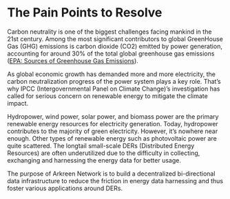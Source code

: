 # The Pain Points to Resolve

Carbon neutrality is one of the biggest challenges facing mankind in the 21st century. Among the most significant contributors to global GreenHouse Gas (GHG) emissions is carbon dioxide (CO2) emitted by power generation, accounting for around 30% of the total global greenhouse gas emissions ([EPA: Sources of Greenhouse Gas Emissions](https://www.epa.gov/ghgemissions/sources-greenhouse-gas-emissions)).

As global economic growth has demanded more and more electricity, the carbon neutralization progress of the power system plays a key role. That’s why IPCC (Intergovernmental Panel on Climate Change)’s investigation has called for serious concern on renewable energy to mitigate the climate impact.

Hydropower, wind power, solar power, and biomass power are the primary renewable energy resources for electricity generation. Today, hydropower contributes to the majority of green electricity. However, it’s nowhere near enough. Other types of renewable energy such as photovoltaic power are quite scattered. The longtail small-scale DERs (Distributed Energy Resources) are often underutilized due to the difficulty in collecting, exchanging and harnessing the energy data for better usage.

The purpose of Arkreen Network is to build a decentralized bi-directional data infrastructure to reduce the friction in energy data harnessing and thus foster various applications around DERs.

